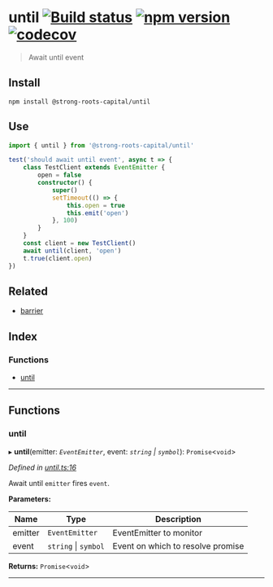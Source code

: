 
until [![Build status](https://travis-ci.org/strong-roots-capital/until.svg?branch=master)](https://travis-ci.org/strong-roots-capital/until) [![npm version](https://img.shields.io/npm/v/@strong-roots-capital/until.svg)](https://npmjs.org/package/@strong-roots-capital/until) [![codecov](https://codecov.io/gh/strong-roots-capital/until/branch/master/graph/badge.svg)](https://codecov.io/gh/strong-roots-capital/until)
==================================================================================================================================================================================================================================================================================================================================================================================================================================

> Await until event

Install
-------

```shell
npm install @strong-roots-capital/until
```

Use
---

```typescript
import { until } from '@strong-roots-capital/until'

test('should await until event', async t => {
    class TestClient extends EventEmitter {
        open = false
        constructor() {
            super()
            setTimeout(() => {
                this.open = true
                this.emit('open')
            }, 100)
        }
    }
    const client = new TestClient()
    await until(client, 'open')
    t.true(client.open)
})

```

Related
-------

*   [barrier](https://github.com/strong-roots-capital/barrier)

## Index

### Functions

* [until](#until)

---

## Functions

<a id="until"></a>

###  until

▸ **until**(emitter: *`EventEmitter`*, event: *`string` \| `symbol`*): `Promise`<`void`>

*Defined in [until.ts:16](https://github.com/strong-roots-capital/until/blob/d63b156/src/until.ts#L16)*

Await until `emitter` fires `event`.

**Parameters:**

| Name | Type | Description |
| ------ | ------ | ------ |
| emitter | `EventEmitter` |  EventEmitter to monitor |
| event | `string` \| `symbol` |  Event on which to resolve promise |

**Returns:** `Promise`<`void`>

___

